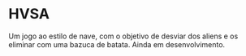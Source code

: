 # HVSA

Um jogo ao estilo de nave, com o objetivo de desviar dos aliens e os eliminar com uma bazuca de batata. Ainda em desenvolvimento.

